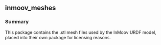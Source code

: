 ## inmoov_meshes

### Summary 

This package contains the .stl mesh files used by the InMoov URDF model, placed into their own package for licensing reasons.
